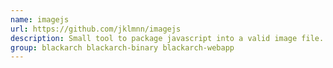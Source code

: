 ```yaml
---
name: imagejs
url: https://github.com/jklmnn/imagejs
description: Small tool to package javascript into a valid image file.
group: blackarch blackarch-binary blackarch-webapp
---
```

